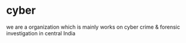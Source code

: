 # cyber
we are a organization which is mainly works on cyber crime &amp; forensic investigation in central India
